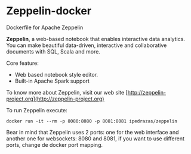 # Zeppelin-docker
Dockerfile for Apache Zeppelin

**Zeppelin**, a web-based notebook that enables interactive data analytics. You can make beautiful data-driven, interactive and collaborative documents with SQL, Scala and more.

Core feature:
   * Web based notebook style editor.
   * Built-in Apache Spark support


To know more about Zeppelin, visit our web site [http://zeppelin-project.org](http://zeppelin-project.org) 

To run Zeppelin execute:

`docker run -it --rm -p 8080:8080 -p 8081:8081 ipedrazas/zeppelin`

Bear in mind that Zeppelin uses 2 ports: one for the web interface and another one for websockets: 8080 and 8081, if you want to use different ports, change de docker port mapping.
